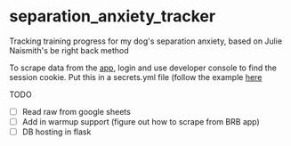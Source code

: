 # separation_anxiety_tracker
Tracking training progress for my dog's separation anxiety, based on Julie Naismith's be right back method

To scrape data from the [app](https://berightbackapp.io/), login and use developer console to find the session cookie.
Put this in a secrets.yml file (follow the example [here](secrets_example.yml)

TODO
- [ ] Read raw from google sheets
- [ ] Add in warmup support (figure out how to scrape from BRB app)
- [ ] DB hosting in flask
